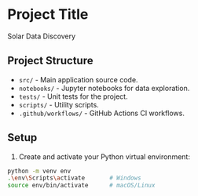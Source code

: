 # Project Title

Solar Data Discovery

## Project Structure

- `src/` - Main application source code.
- `notebooks/` - Jupyter notebooks for data exploration.
- `tests/` - Unit tests for the project.
- `scripts/` - Utility scripts.
- `.github/workflows/` - GitHub Actions CI workflows.

## Setup

1. Create and activate your Python virtual environment:

```bash
python -m venv env
.\env\Scripts\activate       # Windows
source env/bin/activate      # macOS/Linux
